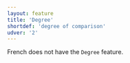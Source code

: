 ```yaml
---
layout: feature
title: 'Degree'
shortdef: 'degree of comparison'
udver: '2'
---
```


French does not have the  `Degree` feature.
<!-- Interlanguage links updated Út zář 29 20:23:07 CEST 2020 -->
